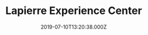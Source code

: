 ---
date: 2019-07-10T13:20:38.000Z
title: Lapierre Experience Center
latitude: 47.36053240771906
longitude: 5.046025586896928
category: checkin
---